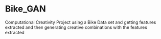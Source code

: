 # Bike_GAN
Computational Creativity Project using a Bike Data set and getting features extracted and then generating creative combinations with the features extracted
